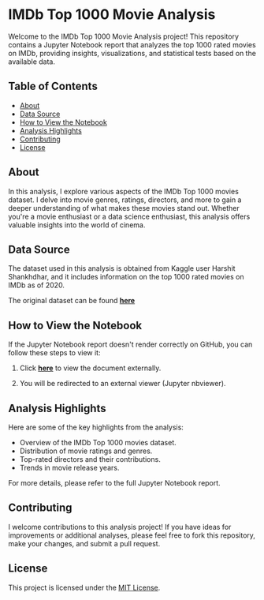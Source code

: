 # IMDb Top 1000 Movie Analysis

Welcome to the IMDb Top 1000 Movie Analysis project! This repository contains a Jupyter Notebook report that analyzes the top 1000 rated movies on IMDb, providing insights, visualizations, and statistical tests based on the available data. 

## Table of Contents
- [About](#about)
- [Data Source](#data-source)
- [How to View the Notebook](#how-to-view-the-notebook)
- [Analysis Highlights](#analysis-highlights)
- [Contributing](#contributing)
- [License](#license)

## About

In this analysis, I explore various aspects of the IMDb Top 1000 movies dataset. I delve into movie genres, ratings, directors, and more to gain a deeper understanding of what makes these movies stand out. Whether you're a movie enthusiast or a data science enthusiast, this analysis offers valuable insights into the world of cinema.

## Data Source

The dataset used in this analysis is obtained from Kaggle user Harshit Shankhdhar, and it includes information on the top 1000 rated movies on IMDb as of 2020.

The original dataset can be found [**here**](https://www.kaggle.com/datasets/harshitshankhdhar/imdb-dataset-of-top-1000-movies-and-tv-shows/data)

## How to View the Notebook

If the Jupyter Notebook report doesn't render correctly on GitHub, you can follow these steps to view it:

1. Click [**here**](https://nbviewer.org/github/jdav0212/IMDb-Top-1000/blob/main/IMDB.ipynb) to view the document externally.

2. You will be redirected to an external viewer (Jupyter nbviewer).

## Analysis Highlights

Here are some of the key highlights from the analysis:
- Overview of the IMDb Top 1000 movies dataset.
- Distribution of movie ratings and genres.
- Top-rated directors and their contributions.
- Trends in movie release years.

For more details, please refer to the full Jupyter Notebook report.

## Contributing

I welcome contributions to this analysis project! If you have ideas for improvements or additional analyses, please feel free to fork this repository, make your changes, and submit a pull request.

## License

This project is licensed under the [MIT License](LICENSE).
